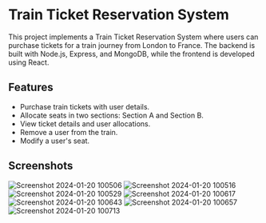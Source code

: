 # Train Ticket Reservation System

This project implements a Train Ticket Reservation System where users can purchase tickets for a train journey from London to France. The backend is built with Node.js, Express, and MongoDB, while the frontend is developed using React.

## Features

- Purchase train tickets with user details.
- Allocate seats in two sections: Section A and Section B.
- View ticket details and user allocations.
- Remove a user from the train.
- Modify a user's seat.

## Screenshots

![Screenshot 2024-01-20 100506](https://github.com/prakash-s-2210/train-ticket-booking-system/assets/94909544/f8089dc5-6973-44a5-b1d4-03a471e6b4dd)
![Screenshot 2024-01-20 100516](https://github.com/prakash-s-2210/train-ticket-booking-system/assets/94909544/691dbf5a-3bb3-4724-9640-4192f2a03bf4)
![Screenshot 2024-01-20 100529](https://github.com/prakash-s-2210/train-ticket-booking-system/assets/94909544/8deff275-bfa0-477a-829e-9be0e5cf9812)
![Screenshot 2024-01-20 100617](https://github.com/prakash-s-2210/train-ticket-booking-system/assets/94909544/a8a67c12-9f2b-483f-92e5-1ebb4be9e7fd)
![Screenshot 2024-01-20 100643](https://github.com/prakash-s-2210/train-ticket-booking-system/assets/94909544/eabd1a86-0c23-42a4-9694-404384c78f9c)
![Screenshot 2024-01-20 100657](https://github.com/prakash-s-2210/train-ticket-booking-system/assets/94909544/63a6785e-38f5-480b-8b71-3bf78ed8438f)
![Screenshot 2024-01-20 100713](https://github.com/prakash-s-2210/train-ticket-booking-system/assets/94909544/434f2033-92cb-4f72-898e-9492807cf078)



